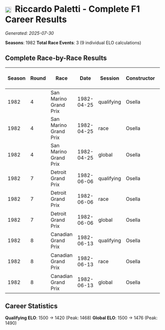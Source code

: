 # <img src="https://upload.wikimedia.org/wikipedia/commons/0/03/Flag_of_Italy.svg" alt="Italy" width="20" height="auto" style="vertical-align: middle; margin-right: 5px;" onerror="this.outerHTML='🇮🇹'; this.style.marginRight='5px';"/> Riccardo Paletti - Complete F1 Career Results

*Generated: 2025-07-30*

**Seasons**: 1982
**Total Race Events**: 3 (9 individual ELO calculations)

## Complete Race-by-Race Results

| Season | Round | Race | Date | Session | Constructor | Position | Starting ELO | ELO Change | Final ELO | Teammate | Teammate Position | Teammate Starting ELO | Teammate ELO Change | Teammate Final ELO |
|--------|-------|------|------|---------|-------------|----------|--------------|------------|-----------|----------|-------------------|----------------------|---------------------|-------------------|
| 1982 | 4 | San Marino Grand Prix | 1982-04-25 | qualifying | Osella | 13 | 1500 | -32 | 1468 | <img src="https://upload.wikimedia.org/wikipedia/commons/c/c3/Flag_of_France.svg" alt="France" width="20" height="auto" style="vertical-align: middle; margin-right: 5px;" onerror="this.outerHTML='🇫🇷'; this.style.marginRight='5px';"/> Jean-Pierre Jarier | 9 | N/A | N/A | N/A |
| 1982 | 4 | San Marino Grand Prix | 1982-04-25 | race | Osella | DNF | 1500 | N/A | 1500 | <img src="https://upload.wikimedia.org/wikipedia/commons/c/c3/Flag_of_France.svg" alt="France" width="20" height="auto" style="vertical-align: middle; margin-right: 5px;" onerror="this.outerHTML='🇫🇷'; this.style.marginRight='5px';"/> Jean-Pierre Jarier | 4 | N/A | N/A | N/A |
| 1982 | 4 | San Marino Grand Prix | 1982-04-25 | global | Osella | Q:13/R:DNF | 1500 | -10 | 1490 | <img src="https://upload.wikimedia.org/wikipedia/commons/c/c3/Flag_of_France.svg" alt="France" width="20" height="auto" style="vertical-align: middle; margin-right: 5px;" onerror="this.outerHTML='🇫🇷'; this.style.marginRight='5px';"/> Jean-Pierre Jarier | Q:9/R:4 | N/A | N/A | N/A |
| 1982 | 7 | Detroit Grand Prix | 1982-06-06 | qualifying | Osella | 23 | 1468 | -26 | 1441 | <img src="https://upload.wikimedia.org/wikipedia/commons/c/c3/Flag_of_France.svg" alt="France" width="20" height="auto" style="vertical-align: middle; margin-right: 5px;" onerror="this.outerHTML='🇫🇷'; this.style.marginRight='5px';"/> Jean-Pierre Jarier | 22 | N/A | N/A | N/A |
| 1982 | 7 | Detroit Grand Prix | 1982-06-06 | race | Osella | DNF | 1500 | N/A | 1500 | <img src="https://upload.wikimedia.org/wikipedia/commons/c/c3/Flag_of_France.svg" alt="France" width="20" height="auto" style="vertical-align: middle; margin-right: 5px;" onerror="this.outerHTML='🇫🇷'; this.style.marginRight='5px';"/> Jean-Pierre Jarier | DNF | N/A | N/A | N/A |
| 1982 | 7 | Detroit Grand Prix | 1982-06-06 | global | Osella | Q:23/R:DNF | 1490 | -8 | 1483 | <img src="https://upload.wikimedia.org/wikipedia/commons/c/c3/Flag_of_France.svg" alt="France" width="20" height="auto" style="vertical-align: middle; margin-right: 5px;" onerror="this.outerHTML='🇫🇷'; this.style.marginRight='5px';"/> Jean-Pierre Jarier | Q:22/R:DNF | N/A | N/A | N/A |
| 1982 | 8 | Canadian Grand Prix | 1982-06-13 | qualifying | Osella | 23 | 1441 | -22 | 1420 | <img src="https://upload.wikimedia.org/wikipedia/commons/c/c3/Flag_of_France.svg" alt="France" width="20" height="auto" style="vertical-align: middle; margin-right: 5px;" onerror="this.outerHTML='🇫🇷'; this.style.marginRight='5px';"/> Jean-Pierre Jarier | 18 | N/A | N/A | N/A |
| 1982 | 8 | Canadian Grand Prix | 1982-06-13 | race | Osella | DNF | 1500 | N/A | 1500 | <img src="https://upload.wikimedia.org/wikipedia/commons/c/c3/Flag_of_France.svg" alt="France" width="20" height="auto" style="vertical-align: middle; margin-right: 5px;" onerror="this.outerHTML='🇫🇷'; this.style.marginRight='5px';"/> Jean-Pierre Jarier | DNF | N/A | N/A | N/A |
| 1982 | 8 | Canadian Grand Prix | 1982-06-13 | global | Osella | Q:23/R:DNF | 1483 | -7 | 1476 | <img src="https://upload.wikimedia.org/wikipedia/commons/c/c3/Flag_of_France.svg" alt="France" width="20" height="auto" style="vertical-align: middle; margin-right: 5px;" onerror="this.outerHTML='🇫🇷'; this.style.marginRight='5px';"/> Jean-Pierre Jarier | Q:18/R:DNF | N/A | N/A | N/A |

## Career Statistics

**Qualifying ELO**: 1500 → 1420 (Peak: 1468)
**Global ELO**: 1500 → 1476 (Peak: 1490)
